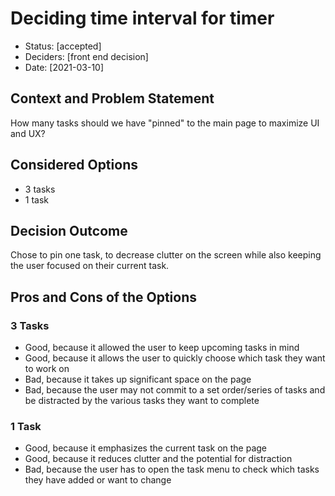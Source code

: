 # Deciding time interval for timer

* Status: [accepted]
* Deciders: [front end decision]
* Date: [2021-03-10]

## Context and Problem Statement

How many tasks should we have "pinned" to the main page to maximize UI and UX?

## Considered Options

* 3 tasks
* 1 task

## Decision Outcome

Chose to pin one task, to decrease clutter on the screen while also keeping the user focused on their current task.

## Pros and Cons of the Options

### 3 Tasks

* Good, because it allowed the user to keep upcoming tasks in mind
* Good, because it allows the user to quickly choose which task they want to work on
* Bad, because it takes up significant space on the page
* Bad, because the user may not commit to a set order/series of tasks and be distracted by the various tasks they want to complete

### 1 Task

* Good, because it emphasizes the current task on the page
* Good, because it reduces clutter and the potential for distraction
* Bad, because the user has to open the task menu to check which tasks they have added or want to change
